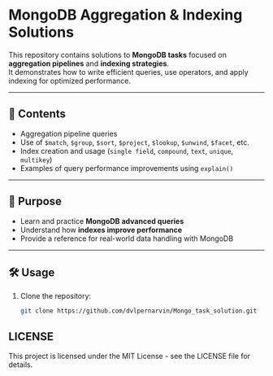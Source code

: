 # MongoDB Aggregation & Indexing Solutions

This repository contains solutions to **MongoDB tasks** focused on **aggregation pipelines** and **indexing strategies**.  
It demonstrates how to write efficient queries, use operators, and apply indexing for optimized performance.

---

## 📌 Contents
- Aggregation pipeline queries
- Use of `$match`, `$group`, `$sort`, `$project`, `$lookup`, `$unwind`, `$facet`, etc.
- Index creation and usage (`single field`, `compound`, `text`, `unique`, `multikey`)
- Examples of query performance improvements using `explain()`

---

## 🚀 Purpose
- Learn and practice **MongoDB advanced queries**  
- Understand how **indexes improve performance**  
- Provide a reference for real-world data handling with MongoDB  

---

## 🛠️ Usage
1. Clone the repository:
   ```bash
   git clone https://github.com/dvlpernarvin/Mongo_task_solution.git

## LICENSE
This project is licensed under the MIT License - see the LICENSE file for details.
